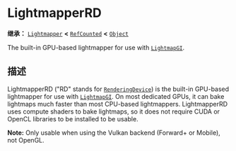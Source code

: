 <!-- ⚠ 请勿编辑本文件 ⚠ -->
<!-- 本文档使用脚本从 WeDot 引擎源码仓库生成。 -->
<!-- 生成脚本：https://github.com/WeDot-Engine/WeDot/tree/master/doc/tools/make_md.py； -->
<!-- 原文件：https://github.com/WeDot-Engine/WeDot/tree/master/doc/classes/LightmapperRD.xml。 -->

<div id="_class_lightmapperrd"></div>

# LightmapperRD

**继承：** [`Lightmapper`](class_lightmapper.md) **<** [`RefCounted`](class_refcounted.md) **<** [`Object`](class_object.md)

The built-in GPU-based lightmapper for use with [`LightmapGI`](class_lightmapgi.md).

## 描述

LightmapperRD ("RD" stands for [`RenderingDevice`](class_renderingdevice.md)) is the built-in GPU-based lightmapper for use with [`LightmapGI`](class_lightmapgi.md). On most dedicated GPUs, it can bake lightmaps much faster than most CPU-based lightmappers. LightmapperRD uses compute shaders to bake lightmaps, so it does not require CUDA or OpenCL libraries to be installed to be usable.

 **Note:** Only usable when using the Vulkan backend (Forward+ or Mobile), not OpenGL.

[^virtual]: 本方法通常需要用户覆盖才能生效。
[^const]: 本方法无副作用，不会修改该实例的任何成员变量。
[^vararg]: 本方法除了能接受在此处描述的参数外，还能够继续接受任意数量的参数。
[^constructor]: 本方法用于构造某个类型。
[^static]: 调用本方法无需实例，可直接使用类名进行调用。
[^operator]: 本方法描述的是使用本类型作为左操作数的有效运算符。
[^bitfield]: 这个值是由下列位标志构成位掩码的整数。
[^void]: 无返回值。

